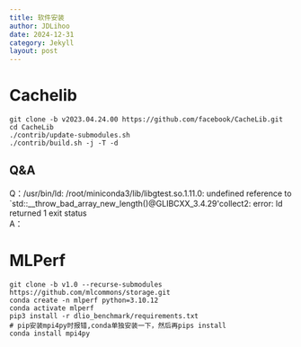 ```yaml
---
title: 软件安装
author: JDLihoo
date: 2024-12-31
category: Jekyll
layout: post
---
```


# Cachelib

```
git clone -b v2023.04.24.00 https://github.com/facebook/CacheLib.git  
cd CacheLib  
./contrib/update-submodules.sh  
./contrib/build.sh -j -T -d  
```
## Q&A
Q：/usr/bin/ld: /root/miniconda3/lib/libgtest.so.1.11.0: undefined reference to `std::__throw_bad_array_new_length()@GLIBCXX_3.4.29'collect2: error: ld returned 1 exit status  
A：
# MLPerf

```
git clone -b v1.0 --recurse-submodules https://github.com/mlcommons/storage.git  
conda create -n mlperf python=3.10.12  
conda activate mlperf  
pip3 install -r dlio_benchmark/requirements.txt  
# pip安装mpi4py时报错,conda单独安装一下，然后再pips install  
conda install mpi4py  

```

[1]: https://pages.github.com